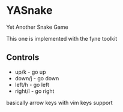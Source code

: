 # YASnake

Yet Another Snake Game

This one is implemented with the fyne toolkit

## Controls

- up/k - go up
- down/j - go down
- left/h - go left
- right/l - go right

basically arrow keys with vim keys support